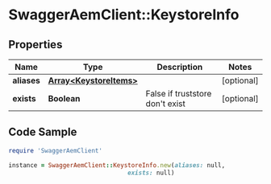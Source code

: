 # SwaggerAemClient::KeystoreInfo

## Properties

Name | Type | Description | Notes
------------ | ------------- | ------------- | -------------
**aliases** | [**Array&lt;KeystoreItems&gt;**](KeystoreItems.md) |  | [optional] 
**exists** | **Boolean** | False if truststore don&#39;t exist | [optional] 

## Code Sample

```ruby
require 'SwaggerAemClient'

instance = SwaggerAemClient::KeystoreInfo.new(aliases: null,
                                 exists: null)
```


